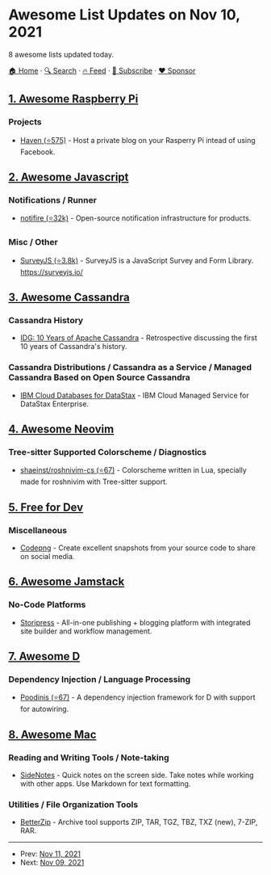 # Awesome List Updates on Nov 10, 2021

8 awesome lists updated today.

[🏠 Home](/README.md) · [🔍 Search](https://www.trackawesomelist.com/search/) · [🔥 Feed](https://www.trackawesomelist.com/rss.xml) · [📮 Subscribe](https://trackawesomelist.us17.list-manage.com/subscribe?u=d2f0117aa829c83a63ec63c2f&id=36a103854c) · [❤️  Sponsor](https://github.com/sponsors/theowenyoung)



## [1. Awesome Raspberry Pi](/content/thibmaek/awesome-raspberry-pi/README.md)

### Projects

*   [Haven (⭐575)](https://github.com/havenweb/haven) - Host a private blog on your Rasperry Pi intead of using Facebook.

## [2. Awesome Javascript](/content/sorrycc/awesome-javascript/README.md)

### Notifications / Runner

*   [notifire (⭐32k)](https://github.com/notifirehq/notifire) - Open-source notification infrastructure for products.

### Misc / Other

*   [SurveyJS (⭐3.8k)](https://github.com/surveyjs/survey-library) - SurveyJS is a JavaScript Survey and Form Library. <https://surveyjs.io/>

## [3. Awesome Cassandra](/content/Anant/awesome-cassandra/README.md)

### Cassandra History

*   [IDG: 10 Years of Apache Cassandra](https://www.idgconnect.com/article/3580401/10-years-of-apache-cassandra.html) - Retrospective discussing the first 10 years of Cassandra's history.

### Cassandra Distributions / Cassandra as a Service / Managed Cassandra Based on Open Source Cassandra

*   [IBM Cloud Databases for DataStax](https://www.ibm.com/cloud/databases-for-datastax) - IBM Cloud Managed Service for DataStax Enterprise.

## [4. Awesome Neovim](/content/rockerBOO/awesome-neovim/README.md)

### Tree-sitter Supported Colorscheme / Diagnostics

*   [shaeinst/roshnivim-cs (⭐67)](https://github.com/shaeinst/roshnivim-cs) - Colorscheme written in Lua, specially made for roshnivim with Tree-sitter support.

## [5. Free for Dev](/content/ripienaar/free-for-dev/README.md)

### Miscellaneous

*   [Codepng](https://www.codepng.app) - Create excellent snapshots from your source code to share on social media.

## [6. Awesome Jamstack](/content/automata/awesome-jamstack/README.md)

### No-Code Platforms

*   [Storipress](https://storipress.com) - All-in-one publishing + blogging platform with integrated site builder and workflow management.

## [7. Awesome D](/content/dlang-community/awesome-d/README.md)

### Dependency Injection / Language Processing

*   [Poodinis (⭐67)](https://github.com/mbierlee/poodinis) - A dependency injection framework for D with support for autowiring.

## [8. Awesome Mac](/content/jaywcjlove/awesome-mac/README.md)

### Reading and Writing Tools / Note-taking

*   [SideNotes](https://www.apptorium.com/sidenotes) - Quick notes on the screen side. Take notes while working with other apps. Use Markdown for text formatting.

### Utilities / File Organization Tools

*   [BetterZip](https://macitbetter.com/) - Archive tool supports ZIP, TAR, TGZ, TBZ, TXZ (new), 7-ZIP, RAR.

---

- Prev: [Nov 11, 2021](/content/2021/11/11/README.md)
- Next: [Nov 09, 2021](/content/2021/11/09/README.md)